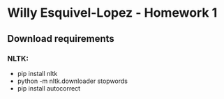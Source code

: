 # Willy Esquivel-Lopez - Homework 1 
## Download requirements
### NLTK:
- pip install nltk
- python -m nltk.downloader stopwords
- pip install autocorrect